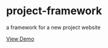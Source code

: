 # project-framework
a framework for a new project website

[View Demo](https://johndoenma.github.io/project-framework/)